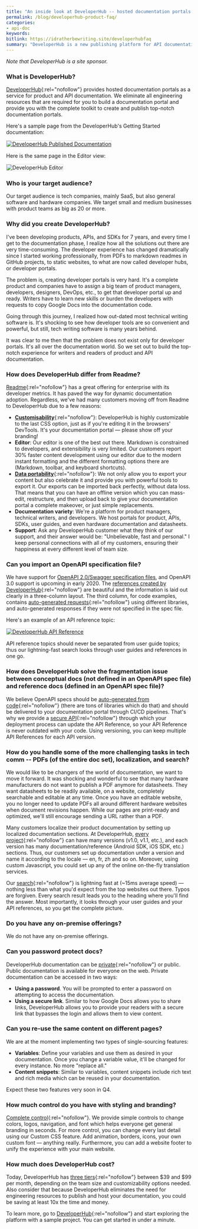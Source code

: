 ```yaml
---
title: "An inside look at DeveloperHub -- hosted documentation portals for API docs"
permalink: /blog/developerhub-product-faq/
categories:
- api-doc
keywords:
bitlink: https://idratherbewriting.site/developerhubfaq
summary: "DeveloperHub is a new publishing platform for API documentation that lets you combine your API reference information with tutorials and other documentation, complete with search, branding, navigation, and other features in a developer portal. In this post, I asked Zaid Daba'een, CEO & Founder of DeveloperHub, to share a bit of info about DeveloperHub."
---
```


*Note that DeveloperHub is a site sponsor.*

### What is DeveloperHub?

[DeveloperHub](https://developerhub.io/?utm_source=idratherbewriting&utm_medium=hibanner&utm_campaign=c1){:rel="nofollow"} provides hosted documentation portals as a service for product and API documentation. We eliminate all engineering resources that are required for you to build a documentation portal and provide you with the complete toolkit to create and publish top-notch documentation portals.

Here's a sample page from the DeveloperHub's Getting Started documentation:

<a href="https://docs.developerhub.io/v1.0/support-center/getting-started" rel="nofollow"><img src="https://idratherbewritingmedia.com/images/developerhubscreenshot1.png" style="border: 1px solid #dedede;" alt="DeveloperHub Published Documentation" /></a>

Here is the same page in the Editor view:

<img src="https://idratherbewritingmedia.com/images/developerhubscreenshot2.png" style="border: 1px solid #dedede;" alt="DeveloperHub Editor" />

### Who is your target audience?

Our target audience is tech companies, mainly SaaS, but also general software and hardware companies. We target small and medium businesses with product teams as big as 20 or more.

### Why did you create DeveloperHub?

I've been developing products, APIs, and SDKs for 7 years, and every time I get to the documentation phase, I realize how all the solutions out there are very time-consuming. The developer experience has changed dramatically since I started working professionally, from PDFs to markdown readmes in GitHub projects, to static websites, to what are now called developer hubs, or developer portals.

The problem is, creating developer portals is very hard. It's a complete product and companies have to assign a big team of product managers, developers, designers, DevOps, etc., to get that developer portal up and ready. Writers have to learn new skills or burden the developers with requests to copy Google Docs into the documentation code.

Going through this journey, I realized how out-dated most technical writing software is. It's shocking to see how developer tools are so convenient and powerful, but still, tech writing software is many years behind.

It was clear to me then that the problem does not exist only for developer portals. It's all over the documentation world. So we set out to build the top-notch experience for writers and readers of product and API documentation.

### How does DeveloperHub differ from Readme?

[Readme](https://readme.io){:rel="nofollow"} has a great offering for enterprise with its developer metrics. It has paved the way for dynamic documentation adoption. Regardless, we've had many customers moving off from Readme to DeveloperHub due to a few reasons:

* [**Customisability**](https://docs.developerhub.io/support-center/customising-visuals){:rel="nofollow"}: DeveloperHub is highly customizable to the last CSS option, just as if you're editing it in the browsers' DevTools. It's your documentation portal &mdash; please show off your branding!
* **Editor**: Our editor is one of the best out there. Markdown is constrained to developers, and extensibility is very limited. Our customers report 30% faster content development using our editor due to the modern instant formatting and the different formatting options there are (Markdown, toolbar, and keyboard shortcuts).
* [**Data portability**](https://docs.developerhub.io/support-center/exporting-documentation){:rel="nofollow"}: We not only allow you to export your content but also celebrate it and provide you with powerful tools to export it. Our exports can be imported back perfectly, without data loss. That means that you can have an offline version which you can mass-edit, restructure, and then upload back to give your documentation portal a complete makeover, or just simple replacements.
* **Documentation variety**: We're a platform for product managers, technical writers, and developers. We host portals for product, APIs, SDKs, user guides, and even hardware documentation and datasheets.
* **Support**: Ask any DeveloperHub customer what they think of our support, and their answer would be: "Unbelievable, fast and personal." I keep personal connections with all of my customers, ensuring their happiness at every different level of team size.

### Can you import an OpenAPI specification file?

We have support for [OpenAPI 2.0/Swagger specification files](/learnapidoc/pubapis_swagger_intro.html), and OpenAPI 3.0 support is upcoming in early 2020. The [references created by DeveloperHub](https://docs.developerhub.io/support-center/api-references){:rel="nofollow"} are beautiful and the information is laid out clearly in a three-column layout. The third column, for code examples, contains [auto-generated requests](https://docs.developerhub.io/support-center/code-generation){:rel="nofollow"} using different libraries, and auto-generated responses if they were not specified in the spec file.

Here's an example of an API reference topic:

<a href="https://docs.developerhub.io/api/ref#getlists-all-project-versions" rel="nofollow"><img src="https://idratherbewritingmedia.com/images/developerhubscreenshot3.png" style="border: 1px solid #dedede;" alt="DeveloperHub API Reference" /></a>

API reference topics should never be separated from user guide topics; thus our lightning-fast search looks through user guides and references in one go.

### How does DeveloperHub solve the fragmentation issue between conceptual docs (not defined in an OpenAPI spec file) and reference docs (defined in an OpenAPI spec file)?

We believe OpenAPI specs should be [auto-generated from code](https://docs.developerhub.io/support-center/view-references#generators){:rel="nofollow"} (there are tons of libraries which do that) and should be delivered to your documentation portal through CI/CD pipelines. That's why we provide a [secure API](https://docs.developerhub.io/api/ref){:rel="nofollow"} through which your deployment process can update the API Reference, so your API Reference is never outdated with your code. Using versioning, you can keep multiple API References for each API version.

### How do you handle some of the more challenging tasks in tech comm -- PDFs (of the entire doc set), localization, and search?

We would like to be changers of the world of documentation, we want to move it forward. It was shocking and wonderful to see that many hardware manufacturers do not want to publish a PDF anymore for datasheets. They want datasheets to be readily available, on a website, completely searchable and editable at any time. Once you have an editable website, you no longer need to update PDFs all around different hardware websites when document revisions happen. While our pages are print-ready and optimized, we'll still encourage sending a URL rather than a PDF.

Many customers localize their product documentation by setting up localized documentation sections. At DeveloperHub, [every project](https://docs.developerhub.io/support-center/project-structure){:rel="nofollow"} can have many versions (v1.0, v1.1, etc.), and each version has many documentation/reference (Android SDK, iOS SDK, etc.) sections. Thus, our customers set up documentation under a version and name it according to the locale &mdash; en, fr, zh and so on. Moreover, using custom Javascript, you could set up any of the online on-the-fly translation services.

Our [search](https://docs.developerhub.io/support-center/using-search){:rel="nofollow"} is lightning fast at (~15ms average speed) &mdash; nothing less than what you'd expect from the top websites out there. Typos are forgiven. Every search result leads you to the heading where you'll find the answer. Most importantly, it looks through your user guides and your API references, so you get the complete picture.

### Do you have any on-premise offerings?

We do not have any on-premise offerings.

### Can you password protect docs?

DeveloperHub documentation can be [private](https://docs.developerhub.io/support-center/password-protection){:rel="nofollow"} or public. Public documentation is available for everyone on the web. Private documentation can be accessed in two ways:
* **Using a password**. You will be prompted to enter a password on attempting to access the documentation.
* **Using a secure link**. Similar to how Google Docs allows you to share links, DeveloperHub allows you to provide your readers with a secure link that bypasses the login and allows them to view content.

### Can you re-use the same content on different pages?

We are at the moment implementing two types of single-sourcing features:
* **Variables**: Define your variables and use them as desired in your documentation. Once you change a variable value, it'll be changed for every instance. No more "replace all."
* **Content snippets**: Similar to variables, content snippets include rich text and rich media which can be reused in your documentation.

Expect these two features very soon in Q4.  

### How much control do you have with styling and branding?

[Complete control](https://docs.developerhub.io/support-center/customising-visuals){:rel="nofollow"}. We provide simple controls to change colors, logos, navigation, and font which helps everyone get general branding in seconds. For more control, you can change every last detail using our Custom CSS feature. Add animation, borders, icons, your own custom font &mdash; anything really. Furthermore, you can add a website footer to unify the experience with your main website.

### How much does DeveloperHub cost?

Today, DeveloperHub has [three tiers](https://developerhub.io/pricing){:rel="nofollow"} between $39 and $99 per month, depending on the team size and customizability options needed. Also consider that because DeveloperHub eliminates the need for engineering resources to publish and host your documentation, you could be saving at least 10x the time and money.

To learn more, go to [DeveloperHub](https://developerhub.io/?utm_source=idratherbewriting&utm_medium=hibanner&utm_campaign=c1){:rel="nofollow"} and start exploring the platform with a sample project. You can get started in under a minute.
